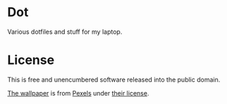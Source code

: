 # Dot

Various dotfiles and stuff for my laptop.

# License

This is free and unencumbered software released into the public domain.

[The wallpaper](wallpapers/boy-of-water.jpg) is from [Pexels](https://www.pexels.com/photo/boy-of-water-under-blue-and-red-sky-2411245/) under [their license](https://www.pexels.com/license/).
